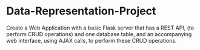 # Data-Representation-Project
Create a Web Application with a basic Flask server that has a REST API, (to perform CRUD operations) and one database table, and an accompanying web interface, using AJAX calls, to perform these CRUD operations.
